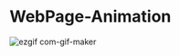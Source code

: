 # WebPage-Animation


![ezgif com-gif-maker](https://user-images.githubusercontent.com/68477862/115878138-d3620280-a465-11eb-892d-4fd766af75bd.gif)
